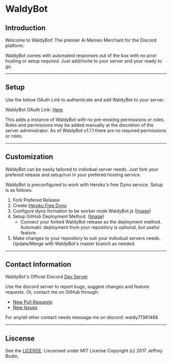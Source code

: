 # WaldyBot


## Introduction

Welcome to WaldyBot! 
The premier Ai Memes Merchant for the Discord platform.

WaldyBot comes with automated responses out of the box with no prior hosting or setup required. Just add/invite to your server and your ready to go.

---
## Setup

Use the below OAuth Link to authenticate and add WaldyBot to your server.

WaldyBot OAuth Link: [Here](https://discordapp.com/api/oauth2/authorize?client_id=328236947820773386&permissions=0&scope=bot)


This adds a instance of WaldyBot with no pre-existing permissions or roles. Roles and permissions may be added manually at the discretion of the server administrator.
As of WaldyBot v1.1.1 there are no required permissions or roles.

---
## Customization

WaldyBot can be easily tailored to indivdual server needs. 
Just fork your prefered release and setup/run in your prefered hosting service.

WaldyBot is preconfigured to work with Heroku's free Dyno service. Setup is as follows:
1. Fork Prefered Release
2. Create [Heroku Free Dyno](https://dashboard.heroku.com/new-app)
3. Configure dyno formation to be worker node WaldyBot.js ([Image](https://raw.githubusercontent.com/JeffreyBodin/WaldyBot/master/docs/Setup%20Media/heroku%20worker%20node.png))
4. Setup GitHub Deployment Method. ([Image](https://raw.githubusercontent.com/JeffreyBodin/WaldyBot/master/docs/Setup%20Media/heroku%20deployment%20image.png))
    - Connect your forked WaldyBot release as the deployment method. Automatic deployment from your repostiory is optional, but useful feature.
5. Make changes to your repository to suit your indivdual servers needs. Update/Merge with WaldyBot's master branch as needed.

---
## Contact Information

WaldyBot's Official Discord [Dev Server](https://discord.gg/bpc6cYg) 

Use the discord server to report bugs, suggest changes and feature requests. Or, contact me on GitHub through:
- [New Pull Requests](https://github.com/JeffreyBodin/WaldyBot/pulls)
- [New Issues](https://github.com/JeffreyBodin/WaldyBot/issues)

For any/all other contact needs message me on discord: waldy713#1468

---
## Liscense
See the [LICENSE](https://github.com/JeffreyBodin/WaldyBot/blob/master/LICENSE).
Liscensed under MIT License Copyright (c) 2017 Jeffrey Bodin. 
